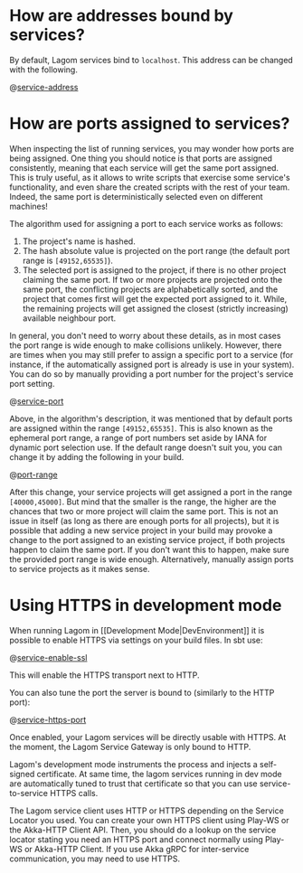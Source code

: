# How are addresses bound by services?

By default, Lagom services bind to `localhost`. This address can be changed with the following.

@[service-address](code/configuring-devmode-services.sbt)

# How are ports assigned to services?

When inspecting the list of running services, you may wonder how ports are being assigned. One thing you should notice is that ports are assigned consistently, meaning that each service will get the same port assigned. This is truly useful, as it allows to write scripts that exercise some service's functionality, and even share the created scripts with the rest of your team. Indeed, the same port is deterministically selected even on different machines!

The algorithm used for assigning a port to each service works as follows:

1) The project's name is hashed.
2) The hash absolute value is projected on the port range (the default port range is `[49152,65535]`).
3) The selected port is assigned to the project, if there is no other project claiming the same port. If two or more projects are projected onto the same port, the conflicting projects are alphabetically sorted, and the project that comes first will get the expected port assigned to it. While, the remaining projects will get assigned the closest (strictly increasing) available neighbour port.

In general, you don't need to worry about these details, as in most cases the port range is wide enough to make collisions unlikely. However, there are times when you may still prefer to assign a specific port to a service (for instance, if the automatically assigned port is already is use in your system). You can do so by manually providing a port number for the project's service port setting.

@[service-port](code/configuring-devmode-services.sbt)

Above, in the algorithm's description, it was mentioned that by default ports are assigned within the range `[49152,65535]`. This is also known as the ephemeral port range, a range of port numbers set aside by IANA for dynamic port selection use. If the default range doesn't suit you, you can change it by adding the following in your build.

@[port-range](code/configuring-devmode-services.sbt)

After this change, your service projects will get assigned a port in the range `[40000,45000]`. But mind that the smaller is the range, the higher are the chances that two or more project will claim the same port. This is not an issue in itself (as long as there are enough ports for all projects), but it is possible that adding a new service project in your build may provoke a change to the port assigned to an existing service project, if both projects happen to claim the same port. If you don't want this to happen, make sure the provided port range is wide enough. Alternatively, manually assign ports to service projects as it makes sense.

# Using HTTPS in development mode

When running Lagom in [[Development Mode|DevEnvironment]] it is possible to enable HTTPS via settings on your build files. In sbt use:

@[service-enable-ssl](code/build-service.sbt)

This will enable the HTTPS transport next to HTTP. 

You can also tune the port the server is bound to (similarly to the HTTP port):

@[service-https-port](code/build-service.sbt)

Once enabled, your Lagom services will be directly usable with HTTPS. At the moment, the Lagom Service Gateway is only bound to HTTP.

Lagom's development mode instruments the process and injects a self-signed certificate. At same time, the lagom services running in dev mode are automatically tuned to trust that certificate so that you can use service-to-service HTTPS calls. 

The Lagom service client uses HTTP or HTTPS depending on the Service Locator you used. You can create your own HTTPS client using Play-WS or the Akka-HTTP Client API. Then, you should do a lookup on the service locator stating you need an HTTPS port and connect normally using Play-WS or Akka-HTTP Client. If you use Akka gRPC for inter-service communication, you may need to use HTTPS.
